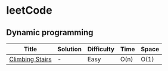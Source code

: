 # leetCode

## Dynamic programming
| Title | Solution | Difficulty | Time | Space |
| ----- | -------- | ---------- | ---- | ----- |
[Climbing Stairs](https://leetcode.com/problems/climbing-stairs/)| - | Easy| O(n)| O(1)|
